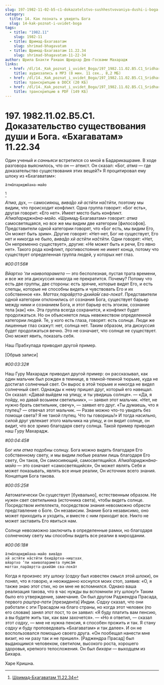 ```yaml
---
slug: 197-1982-11-02-b5-c1-dokazatelstvo-sushhestvovaniya-dushi-i-boga-bhagavatam-11-22-34
category:
  title: 14. Как познать и увидеть Бога
  slug: 14-kak-poznat-i-uvidet-boga
tags:
  - title: "1982.11"
    slug: 1982-11
  - title: Шримад-Бхагаватам
    slug: shrimad-bhagavatam
  - title: Шримад-Бхагаватам 11.22.34
    slug: shrimad-bhagavatam-11-22-34
author: Шрила Бхакти Ракшак Шридхар Дев-Госвами Махарадж
links:
  - href: /dl/14._Kak_poznat_i_uvidet_Boga/197_1982.11.02.B5.C1_SridharMj_Dokazatelstvo_sushhestvovanija_dushi_i_Boga__Bhagavatam_11.22.34.mp3
    title: аудиозапись в MP3 (8 мин. 11 сек., 8,2 МБ)
  - href: /dl/14._Kak_poznat_i_uvidet_Boga/197_1982.11.02.B5.C1_SridharMj_Dokazatelstvo_sushhestvovanija_dushi_i_Boga__Bhagavatam_11.22.34.docx
    title: транскрипцию в DOCX (20 КБ)
  - href: /dl/14._Kak_poznat_i_uvidet_Boga/197_1982.11.02.B5.C1_SridharMj_Dokazatelstvo_sushhestvovanija_dushi_i_Boga__Bhagavatam_11.22.34.pdf
    title: транскрипцию в PDF (149 КБ)
---
```


# 197. 1982.11.02.B5.C1. Доказательство существования души и Бога. «Бхагаватам» 11.22.34

Один ученый и *санньяси* встретился со мной в Бадарикашраме. В ходе разговора выяснилось, что он — атеист. Он сказал: «Бог, *атма* — где доказательство существования этих вещей?» Я процитировал ему шлоку из «Бхагаватам»:

    а̄тма̄париджн̃ана-майо
[^_ftn1]

*Атма*, дух, — самосияющ, *вива̄до хй астӣти на̄стӣти*, поэтому мы видим, что происходит конфликт. Одна группа говорит: «Бог есть», другая говорит: «Его нет». Имеет место быть конфликт. *А̄тма̄париджн̃ана-майо*. «Шримад-Бхагаватам» говорит: *атма* самосветящаяся, но все же мы видим две категории [философов]. Представители одной категории говорят, что «Бог есть, мы видим Его, Он может быть зрим». Другие говорят: «Нет-нет, Бог не существует, Его нет и никогда не было, *вива̄до хй астӣти на̄стӣти*. Одни говорят: «Нет, Он непременно существует», другие: «Не может быть и речи, Его явно нет». Такого рода конфликт, противостояние не имеет конца, потому что существует определенная группа людей, у которых нет глаз.

*#00:01:56#*

*Вйартхо ‘пи наивопарамета* — это бесполезная, пустая трата времени, и все же эта дискуссия никогда не прекратится. Почему? Потому что есть две группы, две стороны: есть зрячие, которые видят Его, и есть слепцы, которые не способны видеть и чувствовать Его и их собственное «я». *Маттах̣ пара̄вр̣тта-дхийа̄м̇ сва-лока̄т*. Представители одной категории отклонились от сознания Бога, существует барьер между ними и сознанием Бога, и этот барьер есть эгоизм, сознание тела [как] «я». Эта группа всегда сохранится, и конфликт будет продолжаться. Но он объясняется лишь невежеством определенной категории людей. Те, у кого есть глаза, говорят: есть солнце. Люди же лишенные глаз скажут: нет, солнца нет. Таким образом, эта дискуссия будет продолжаться вечно. Это не означает, что солнце не существует. Оно может явить, показать себя.

Наш Прабхупада приводил другой пример.

[Обрыв записи]

*#00:03:32#*

Наш Гуру Махарадж приводил другой пример: он рассказывал, как один мальчик был рожден в темнице, в темной-темной тюрьме, куда не достигал солнечный свет. Он вырос в этой тюрьме и никогда не видел солнечный свет. Однажды к нему пришел друг, который его навещал. Он сказал: «Давай выйдем на улицу, и ты увидишь солнце». — «Да, я пойду, но давай возьмем светильник», — заявил этот мальчик. «Нет, не нужно брать светильник, свечу», — заявил его друг. «Ты думаешь, что я глупец? — отвечал этот мальчик. — Разве можно что-то увидеть без помощи света? Я не такой глупец. Что ты говоришь!» И тогда насильно, силой друг увлекает этого мальчика на улицу, и он видит солнце, он видит, что все зримо благодаря свету солнца. Такой пример приводил наш Гуру Махарадж.

*#00:04:45#*

Бог или *атма* подобны солнцу. Бога можно видеть благодаря Его собственному свету, и мы видим любые реалии лишь благодаря Его свету, Он таков, Он самосияющий, самосветящийся. *А̄тма̄париджн̃ана-майо* — это означает «самосветящийся», Он может являть Себя и может показывать, являть все иные реалии, Он источник всего знания. Концепция Бога такова.

*#00:05:25#*

Автоматически Он существует [буквально], естественным образом. Не нужен свет светильника (источника света), чтобы видеть солнце. Посредством интеллекта, посредством знания невозможно обрести представление о Боге. Он независим. Знание Бога независимо, оно может приходить и уходить, и вместе с ним приходит все. Никто не может заставить Его явиться нам.

Солнце невозможно заключить в определенные рамки, но благодаря солнечному свету мы способны видеть все реалии в мироздании.

*#00:06:18#*

    а̄тма̄париджн̃ана-майо вива̄до
    хй астӣти на̄стӣти бхида̄ртха-ниш̣т̣хах̣
    вйартхо ‘пи наивопарамета пум̇са̄м̇
    маттах̣ пара̄вр̣тта-дхийа̄м̇ сва-лока̄т

Когда я произнес эту *шлоку* (*садху* был известен смысл этой *шлоки*), он понял, что я говорю, и неожиданно коснулся моих стоп, заявив: «О, я также знаю этот стих, но он мне не вспомнился. Однако ваша реализация такова, что в час нужды вы вспомнили эту *шлоку*!» Таким было его утверждение, замечание. Он был другом Раджендра Прасада, первого *раштра-пати* [президента] Индии. *Садху* сказал, что они работали с эти Прасадом на благо страны, но когда этот человек (по его словам) занял этот пост, то он заявил: «Я буду платить вам пенсию, а вы будете жить так, как вам захочется». — «Но я ответил, — сказал этот *садху*, — мне не нужна пенсия, я способен прожить и так. Я стану *садху* и буду проповедовать «Бхагаватам» и так далее». И он не воспользовался помощью своего друга. «Он пообещал нанести мне визит, но ни разу так и не пришел». [Раджендра Прасад] был выдающимся человеком, светилом, высокого роста, хорошего здоровья, крепкого телосложения. Он был *бихари* — выходцем из Бихара.

Харе Кришна.



[^_ftn1]: [Шримад-Бхагаватам 11.22.34](../notes/shrimad-bhagavatam/shrimad-bhagavatam-11-22-34.md)
